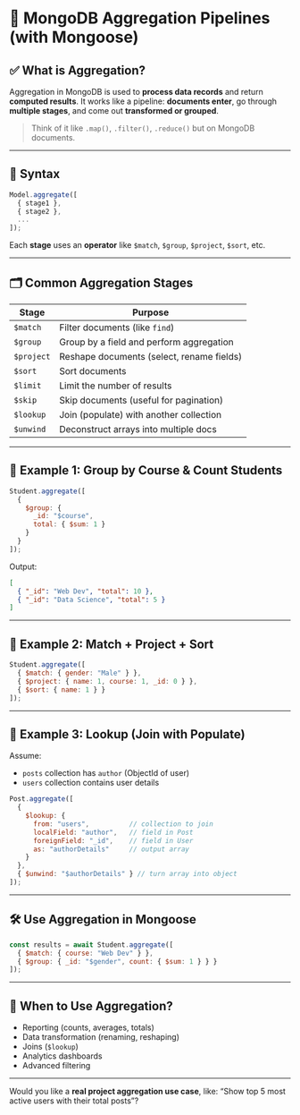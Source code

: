 # 🧮 MongoDB Aggregation Pipelines (with Mongoose)

## ✅ What is Aggregation?

Aggregation in MongoDB is used to **process data records** and return **computed results**. It works like a pipeline: **documents enter**, go through **multiple stages**, and come out **transformed or grouped**.

> Think of it like `.map()`, `.filter()`, `.reduce()` but on MongoDB documents.

---

## 🔧 Syntax

```js
Model.aggregate([
  { stage1 },
  { stage2 },
  ...
]);
```

Each **stage** uses an **operator** like `$match`, `$group`, `$project`, `$sort`, etc.

---

## 🗂️ Common Aggregation Stages

| Stage      | Purpose                                   |
| ---------- | ----------------------------------------- |
| `$match`   | Filter documents (like `find`)            |
| `$group`   | Group by a field and perform aggregation  |
| `$project` | Reshape documents (select, rename fields) |
| `$sort`    | Sort documents                            |
| `$limit`   | Limit the number of results               |
| `$skip`    | Skip documents (useful for pagination)    |
| `$lookup`  | Join (populate) with another collection   |
| `$unwind`  | Deconstruct arrays into multiple docs     |

---

## 📘 Example 1: Group by Course & Count Students

```js
Student.aggregate([
  {
    $group: {
      _id: "$course",
      total: { $sum: 1 }
    }
  }
]);
```

Output:

```json
[
  { "_id": "Web Dev", "total": 10 },
  { "_id": "Data Science", "total": 5 }
]
```

---

## 📘 Example 2: Match + Project + Sort

```js
Student.aggregate([
  { $match: { gender: "Male" } },
  { $project: { name: 1, course: 1, _id: 0 } },
  { $sort: { name: 1 } }
]);
```

---

## 📘 Example 3: Lookup (Join with Populate)

Assume:

* `posts` collection has `author` (ObjectId of user)
* `users` collection contains user details

```js
Post.aggregate([
  {
    $lookup: {
      from: "users",          // collection to join
      localField: "author",   // field in Post
      foreignField: "_id",    // field in User
      as: "authorDetails"     // output array
    }
  },
  { $unwind: "$authorDetails" } // turn array into object
]);
```

---

## 🛠️ Use Aggregation in Mongoose

```js
const results = await Student.aggregate([
  { $match: { course: "Web Dev" } },
  { $group: { _id: "$gender", count: { $sum: 1 } } }
]);
```

---

## 🧠 When to Use Aggregation?

* Reporting (counts, averages, totals)
* Data transformation (renaming, reshaping)
* Joins (`$lookup`)
* Analytics dashboards
* Advanced filtering

---

Would you like a **real project aggregation use case**, like:
“Show top 5 most active users with their total posts”?
